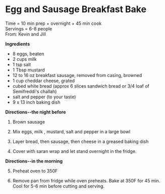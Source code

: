 Egg and Sausage Breakfast Bake
=====
Time = 10 min prep + overnight + 45 min cook \
Servings = 6-8 people \
From: Kevin and Jill

**Ingredients**

-   8 eggs, beaten
-   2 cups milk
-   1 tsp salt
-   1 Tbsp mustard
-   12 to 16 oz breakfast sausage, removed from casing, browned
-   1 cup cheddar cheese, grated
-   cubed white bread (approx 6 slices sandwich bread or 3/4 loaf of Semifreddi's challah)
-   salt and pepper (to your taste)
-   9 x 13 inch baking dish

**Directions--the night before**

1.  Brown sausage

2.  Mix eggs, milk , mustard, salt and pepper in a large bowl

3.  Layer bread, then sausage, then cheese in a greased baking dish

4.  Cover with saran wrap and let stand overnight in the fridge.

**Directions--in the morning**

5.  Preheat oven to 350F

6.  Remove pan from fridge while oven preheats. Bake at 350F for 45 min. Cool for 5-6 min before cutting and serving.
